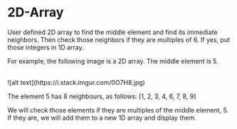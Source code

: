# 2D-Array
User defined 2D array to find the middle element and find its immediate neighbors. Then check those neighbors if they are multiples of 6. If yes, put those integers in 1D array.

For example, the following image is a 2D array. The middle element is 5.

<br>
![alt text](https://i.stack.imgur.com/0O7H8.jpg)


The element 5 has 8 neighbours, as follows: 
[1, 2, 3, 4, 6, 7, 8, 9]

We will check those elements if they are multiples of the middle element, 5. If they are, we will add them to a new 1D array and display them.
